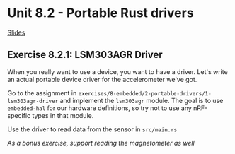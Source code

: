# Unit 8.2 - Portable Rust drivers

<a href="/slides/8_2/" target="_blank">Slides</a>

## Exercise 8.2.1: LSM303AGR Driver

When you really want to use a device, you want to have a driver. Let's write an actual portable device driver for the accelerometer we've got.

Go to the assignment in `exercises/8-embedded/2-portable-drivers/1-lsm303agr-driver` and implement the `lsm303agr` module.
The goal is to use `embedded-hal` for our hardware definitions, so try not to use any nRF-specific types in that module.

Use the driver to read data from the sensor in `src/main.rs`

*As a bonus exercise, support reading the magnetometer as well*

